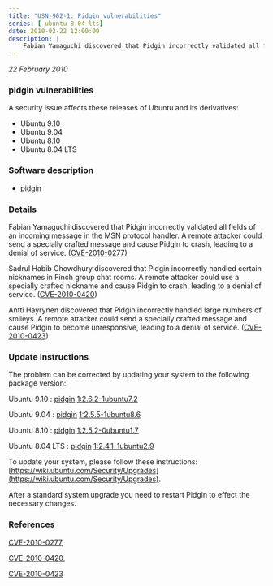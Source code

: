 ```yaml
---
title: "USN-902-1: Pidgin vulnerabilities"
series: [ ubuntu-8.04-lts]
date: 2010-02-22 12:00:00
description: |
    Fabian Yamaguchi discovered that Pidgin incorrectly validated all fields of an incoming message in the MSN protocol handler. A remote attacker could send a specially crafted message and cause Pidgin to crash, leading to a denial of service. ([CVE-2010-0277](http://people.ubuntu.com/~ubuntu-security/cve/CVE-2010-0277))
--- 
```

 
 

*22 February 2010*

### pidgin vulnerabilities

A security issue affects these releases of Ubuntu and its derivatives:

* Ubuntu 9.10
* Ubuntu 9.04
* Ubuntu 8.10
* Ubuntu 8.04 LTS

### Software description

* pidgin 

### Details

Fabian Yamaguchi discovered that Pidgin incorrectly validated all fields of an incoming message in the MSN protocol handler. A remote attacker could send a specially crafted message and cause Pidgin to crash, leading to a denial of service. ([CVE-2010-0277](http://people.ubuntu.com/~ubuntu-security/cve/CVE-2010-0277))

Sadrul Habib Chowdhury discovered that Pidgin incorrectly handled certain nicknames in Finch group chat rooms. A remote attacker could use a specially crafted nickname and cause Pidgin to crash, leading to a denial of service. ([CVE-2010-0420](http://people.ubuntu.com/~ubuntu-security/cve/CVE-2010-0420))

Antti Hayrynen discovered that Pidgin incorrectly handled large numbers of smileys. A remote attacker could send a specially crafted message and cause Pidgin to become unresponsive, leading to a denial of service. ([CVE-2010-0423](http://people.ubuntu.com/~ubuntu-security/cve/CVE-2010-0423)) 

### Update instructions

The problem can be corrected by updating your system to the following package version:

Ubuntu 9.10
 : [pidgin](https://launchpad.net/ubuntu/+source/pidgin) <span> [1:2.6.2-1ubuntu7.2](https://launchpad.net/ubuntu/+source/pidgin/1:2.6.2-1ubuntu7.2) </span> 

Ubuntu 9.04
 : [pidgin](https://launchpad.net/ubuntu/+source/pidgin) <span> [1:2.5.5-1ubuntu8.6](https://launchpad.net/ubuntu/+source/pidgin/1:2.5.5-1ubuntu8.6) </span> 

Ubuntu 8.10
 : [pidgin](https://launchpad.net/ubuntu/+source/pidgin) <span> [1:2.5.2-0ubuntu1.7](https://launchpad.net/ubuntu/+source/pidgin/1:2.5.2-0ubuntu1.7) </span> 

Ubuntu 8.04 LTS
 : [pidgin](https://launchpad.net/ubuntu/+source/pidgin) <span> [1:2.4.1-1ubuntu2.9](https://launchpad.net/ubuntu/+source/pidgin/1:2.4.1-1ubuntu2.9) </span> 

To update your system, please follow these instructions: [https://wiki.ubuntu.com/Security/Upgrades](https://wiki.ubuntu.com/Security/Upgrades).

After a standard system upgrade you need to restart Pidgin to effect the necessary changes. 

### References

 
 [CVE-2010-0277](http://people.ubuntu.com/~ubuntu-security/cve/CVE-2010-0277), 

 [CVE-2010-0420](http://people.ubuntu.com/~ubuntu-security/cve/CVE-2010-0420), 

 [CVE-2010-0423](http://people.ubuntu.com/~ubuntu-security/cve/CVE-2010-0423)
 

